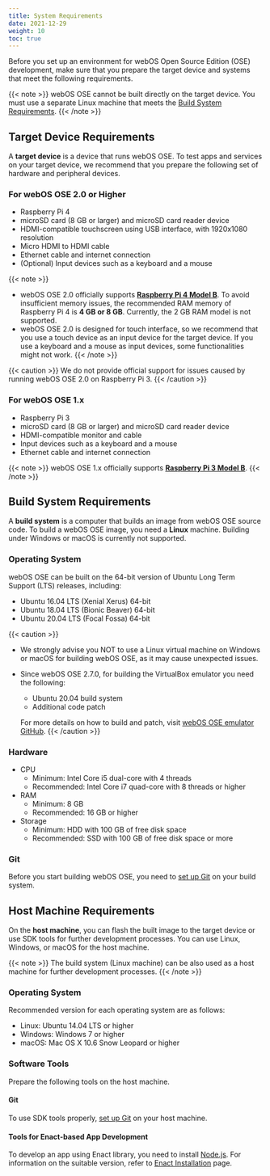 ```yaml
---
title: System Requirements
date: 2021-12-29
weight: 10
toc: true
---
```


Before you set up an environment for webOS Open Source Edition (OSE) development, make sure that you prepare the target device and systems that meet the following requirements.

{{< note >}}
webOS OSE cannot be built directly on the target device. You must use a separate Linux machine that meets the [Build System Requirements](#build-system-requirements).
{{< /note >}}

## Target Device Requirements

A **target device** is a device that runs webOS OSE. To test apps and services on your target device, we recommend that you prepare the following set of hardware and peripheral devices.

### For webOS OSE 2.0 or Higher

* Raspberry Pi 4
* microSD card (8 GB or larger) and microSD card reader device
* HDMI-compatible touchscreen using USB interface, with 1920x1080 resolution
* Micro HDMI to HDMI cable
* Ethernet cable and internet connection
* (Optional) Input devices such as a keyboard and a mouse

{{< note >}}
* webOS OSE 2.0 officially supports **[Raspberry Pi 4 Model B](https://www.raspberrypi.org/products/raspberry-pi-4-model-b/)**. To avoid insufficient memory issues, the recommended RAM memory of Raspberry Pi 4 is **4 GB or 8 GB**. Currently, the 2 GB RAM model is not supported.
* webOS OSE 2.0 is designed for touch interface, so we recommend that you use a touch device as an input device for the target device. If you use a keyboard and a mouse as input devices, some functionalities might not work.
{{< /note >}}

{{< caution >}}
We do not provide official support for issues caused by running webOS OSE 2.0 on Raspberry Pi 3.
{{< /caution >}}

### For webOS OSE 1.x

* Raspberry Pi 3
* microSD card (8 GB or larger) and microSD card reader device
* HDMI-compatible monitor and cable
* Input devices such as a keyboard and a mouse
* Ethernet cable and internet connection

{{< note >}}
webOS OSE 1.x officially supports **[Raspberry Pi 3 Model B](https://www.raspberrypi.org/products/raspberry-pi-3-model-b/)**.
{{< /note >}}

## Build System Requirements

A **build system** is a computer that builds an image from webOS OSE source code. To build a webOS OSE image, you need a **Linux** machine. Building under Windows or macOS is currently not supported.

### Operating System

webOS OSE can be built on the 64-bit version of Ubuntu Long Term Support (LTS) releases, including:

* Ubuntu 16.04 LTS (Xenial Xerus) 64-bit
* Ubuntu 18.04 LTS (Bionic Beaver) 64-bit
* Ubuntu 20.04 LTS (Focal Fossa) 64-bit

{{< caution >}}
* We strongly advise you NOT to use a Linux virtual machine on Windows or macOS for building webOS OSE, as it may cause unexpected issues.
* Since webOS OSE 2.7.0, for building the VirtualBox emulator you need the following:

    * Ubuntu 20.04 build system
    * Additional code patch

    For more details on how to build and patch, visit [webOS OSE emulator GitHub](https://github.com/webosose-emulator/build-webos).
{{< /caution >}}

### Hardware

* CPU
    * Minimum: Intel Core i5 dual-core with 4 threads
    * Recommended: Intel Core i7 quad-core with 8 threads or higher
* RAM
    * Minimum: 8 GB
    * Recommended: 16 GB or higher
* Storage
    * Minimum: HDD with 100 GB of free disk space
    * Recommended: SSD with 100 GB of free disk space or more

### Git

Before you start building webOS OSE, you need to [set up Git](https://help.github.com/articles/set-up-git) on your build system.

## Host Machine Requirements

On the **host machine**, you can flash the built image to the target device or use SDK tools for further development processes. You can use Linux, Windows, or macOS for the host machine.

{{< note >}}
The build system (Linux machine) can be also used as a host machine for further development processes.
{{< /note >}}

### Operating System

Recommended version for each operating system are as follows:

* Linux: Ubuntu 14.04 LTS or higher
* Windows: Windows 7 or higher
* macOS: Mac OS X 10.6 Snow Leopard or higher

### Software Tools

Prepare the following tools on the host machine.

#### Git
To use SDK tools properly, [set up Git](https://help.github.com/articles/set-up-git) on your host machine.

#### Tools for Enact-based App Development

To develop an app using Enact library, you need to install [Node.js](https://nodejs.org). For information on the suitable version, refer to [Enact Installation](http://enactjs.com/docs/developer-tools/cli/installation/) page.